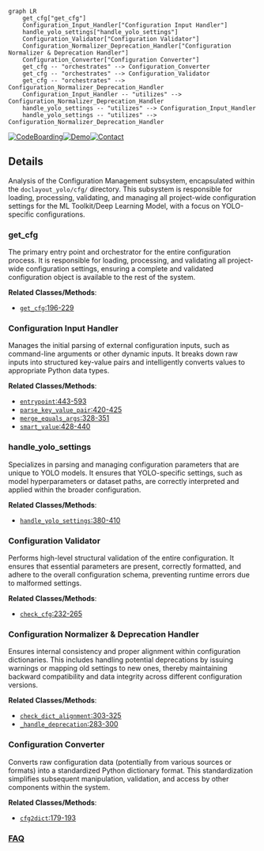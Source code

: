 ```mermaid
graph LR
    get_cfg["get_cfg"]
    Configuration_Input_Handler["Configuration Input Handler"]
    handle_yolo_settings["handle_yolo_settings"]
    Configuration_Validator["Configuration Validator"]
    Configuration_Normalizer_Deprecation_Handler["Configuration Normalizer & Deprecation Handler"]
    Configuration_Converter["Configuration Converter"]
    get_cfg -- "orchestrates" --> Configuration_Converter
    get_cfg -- "orchestrates" --> Configuration_Validator
    get_cfg -- "orchestrates" --> Configuration_Normalizer_Deprecation_Handler
    Configuration_Input_Handler -- "utilizes" --> Configuration_Normalizer_Deprecation_Handler
    handle_yolo_settings -- "utilizes" --> Configuration_Input_Handler
    handle_yolo_settings -- "utilizes" --> Configuration_Normalizer_Deprecation_Handler
```

[![CodeBoarding](https://img.shields.io/badge/Generated%20by-CodeBoarding-9cf?style=flat-square)](https://github.com/CodeBoarding/GeneratedOnBoardings)[![Demo](https://img.shields.io/badge/Try%20our-Demo-blue?style=flat-square)](https://www.codeboarding.org/demo)[![Contact](https://img.shields.io/badge/Contact%20us%20-%20contact@codeboarding.org-lightgrey?style=flat-square)](mailto:contact@codeboarding.org)

## Details

Analysis of the Configuration Management subsystem, encapsulated within the `doclayout_yolo/cfg/` directory. This subsystem is responsible for loading, processing, validating, and managing all project-wide configuration settings for the ML Toolkit/Deep Learning Model, with a focus on YOLO-specific configurations.

### get_cfg
The primary entry point and orchestrator for the entire configuration process. It is responsible for loading, processing, and validating all project-wide configuration settings, ensuring a complete and validated configuration object is available to the rest of the system.


**Related Classes/Methods**:

- <a href="https://github.com/opendatalab/DocLayout-YOLO/blob/main/doclayout_yolo/cfg/__init__.py#L196-L229" target="_blank" rel="noopener noreferrer">`get_cfg`:196-229</a>


### Configuration Input Handler
Manages the initial parsing of external configuration inputs, such as command-line arguments or other dynamic inputs. It breaks down raw inputs into structured key-value pairs and intelligently converts values to appropriate Python data types.


**Related Classes/Methods**:

- <a href="https://github.com/opendatalab/DocLayout-YOLO/blob/main/doclayout_yolo/cfg/__init__.py#L443-L593" target="_blank" rel="noopener noreferrer">`entrypoint`:443-593</a>
- <a href="https://github.com/opendatalab/DocLayout-YOLO/blob/main/doclayout_yolo/cfg/__init__.py#L420-L425" target="_blank" rel="noopener noreferrer">`parse_key_value_pair`:420-425</a>
- <a href="https://github.com/opendatalab/DocLayout-YOLO/blob/main/doclayout_yolo/cfg/__init__.py#L328-L351" target="_blank" rel="noopener noreferrer">`merge_equals_args`:328-351</a>
- <a href="https://github.com/opendatalab/DocLayout-YOLO/blob/main/doclayout_yolo/cfg/__init__.py#L428-L440" target="_blank" rel="noopener noreferrer">`smart_value`:428-440</a>


### handle_yolo_settings
Specializes in parsing and managing configuration parameters that are unique to YOLO models. It ensures that YOLO-specific settings, such as model hyperparameters or dataset paths, are correctly interpreted and applied within the broader configuration.


**Related Classes/Methods**:

- <a href="https://github.com/opendatalab/DocLayout-YOLO/blob/main/doclayout_yolo/cfg/__init__.py#L380-L410" target="_blank" rel="noopener noreferrer">`handle_yolo_settings`:380-410</a>


### Configuration Validator
Performs high-level structural validation of the entire configuration. It ensures that essential parameters are present, correctly formatted, and adhere to the overall configuration schema, preventing runtime errors due to malformed settings.


**Related Classes/Methods**:

- <a href="https://github.com/opendatalab/DocLayout-YOLO/blob/main/doclayout_yolo/cfg/__init__.py#L232-L265" target="_blank" rel="noopener noreferrer">`check_cfg`:232-265</a>


### Configuration Normalizer & Deprecation Handler
Ensures internal consistency and proper alignment within configuration dictionaries. This includes handling potential deprecations by issuing warnings or mapping old settings to new ones, thereby maintaining backward compatibility and data integrity across different configuration versions.


**Related Classes/Methods**:

- <a href="https://github.com/opendatalab/DocLayout-YOLO/blob/main/doclayout_yolo/cfg/__init__.py#L303-L325" target="_blank" rel="noopener noreferrer">`check_dict_alignment`:303-325</a>
- <a href="https://github.com/opendatalab/DocLayout-YOLO/blob/main/doclayout_yolo/cfg/__init__.py#L283-L300" target="_blank" rel="noopener noreferrer">`_handle_deprecation`:283-300</a>


### Configuration Converter
Converts raw configuration data (potentially from various sources or formats) into a standardized Python dictionary format. This standardization simplifies subsequent manipulation, validation, and access by other components within the system.


**Related Classes/Methods**:

- <a href="https://github.com/opendatalab/DocLayout-YOLO/blob/main/doclayout_yolo/cfg/__init__.py#L179-L193" target="_blank" rel="noopener noreferrer">`cfg2dict`:179-193</a>




### [FAQ](https://github.com/CodeBoarding/GeneratedOnBoardings/tree/main?tab=readme-ov-file#faq)